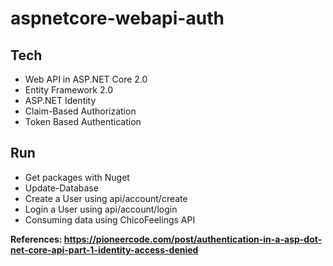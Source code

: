 # aspnetcore-webapi-auth

## Tech

* Web API in ASP.NET Core 2.0
* Entity Framework 2.0
* ASP.NET Identity
* Claim-Based Authorization
* Token Based Authentication

## Run

* Get packages with Nuget
* Update-Database
* Create a User using api/account/create
* Login a User using api/account/login
* Consuming data using ChicoFeelings API

**References: https://pioneercode.com/post/authentication-in-a-asp-dot-net-core-api-part-1-identity-access-denied**